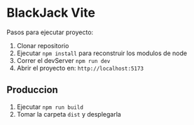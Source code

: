 # BlackJack Vite 

Pasos para ejecutar proyecto:

1. Clonar repositorio
2. Ejecutar ```npm install``` para reconstruir los modulos de node
3. Correr el devServer ```npm run dev``` 
4. Abrir el proyecto en: ```http://localhost:5173```

## Produccion 

1. Ejecutar ```npm run build```
2. Tomar la carpeta ```dist``` y desplegarla


